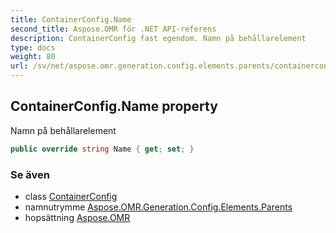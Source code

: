 ```yaml
---
title: ContainerConfig.Name
second_title: Aspose.OMR för .NET API-referens
description: ContainerConfig fast egendom. Namn på behållarelement
type: docs
weight: 80
url: /sv/net/aspose.omr.generation.config.elements.parents/containerconfig/name/
---
```

## ContainerConfig.Name property

Namn på behållarelement

```csharp
public override string Name { get; set; }
```

### Se även

* class [ContainerConfig](../)
* namnutrymme [Aspose.OMR.Generation.Config.Elements.Parents](../../containerconfig/)
* hopsättning [Aspose.OMR](../../../)


